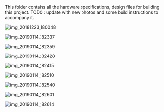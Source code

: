 This folder contains all the hardware specifications, design files for building this project.
TODO : update with new photos and some build instructions to accompany it.

![img_20181223_180048](https://user-images.githubusercontent.com/24889667/51115195-88d89100-182d-11e9-9f90-b0df4bda27b1.jpg)

![img_20190114_182337](https://user-images.githubusercontent.com/24889667/51115209-968e1680-182d-11e9-9db0-57a545443a52.jpg)

![img_20190114_182359](https://user-images.githubusercontent.com/24889667/51115219-9e4dbb00-182d-11e9-87ff-75a1ebedd0a0.jpg)

![img_20190114_182428](https://user-images.githubusercontent.com/24889667/51115233-a86fb980-182d-11e9-824f-a9c8f5a4ca86.jpg)

![img_20190114_182415](https://user-images.githubusercontent.com/24889667/51115228-a4439c00-182d-11e9-954d-dfd5e1733a2e.jpg)

![img_20190114_182510](https://user-images.githubusercontent.com/24889667/51115241-b0c7f480-182d-11e9-898e-6ca0db327a04.jpg)

![img_20190114_182540](https://user-images.githubusercontent.com/24889667/51115253-b4f41200-182d-11e9-9070-ef8e225ac71a.jpg)

![img_20190114_182601](https://user-images.githubusercontent.com/24889667/51115257-b7ef0280-182d-11e9-81e1-aae66050d4f0.jpg)

![img_20190114_182614](https://user-images.githubusercontent.com/24889667/51115261-bc1b2000-182d-11e9-8f26-17e750440022.jpg)



